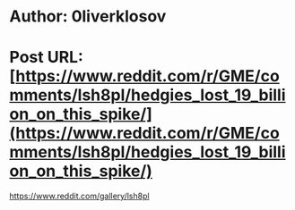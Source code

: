 # Author: 0liverklosov
# Post URL: [https://www.reddit.com/r/GME/comments/lsh8pl/hedgies_lost_19_billion_on_this_spike/](https://www.reddit.com/r/GME/comments/lsh8pl/hedgies_lost_19_billion_on_this_spike/)


https://www.reddit.com/gallery/lsh8pl